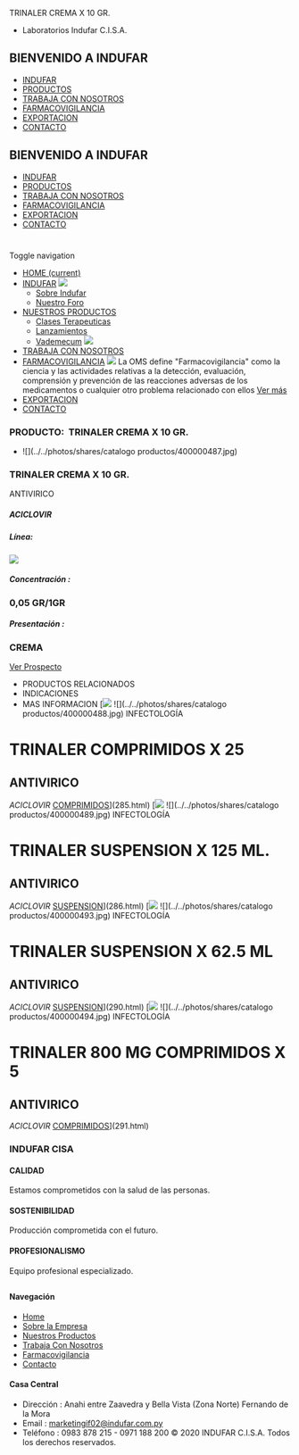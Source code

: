TRINALER CREMA X 10 GR.
- Laboratorios Indufar C.I.S.A.
## BIENVENIDO A INDUFAR
* [INDUFAR](284.html#)
* [PRODUCTOS](284.html#)
* [TRABAJA CON NOSOTROS](284.html#)
* [FARMACOVIGILANCIA](284.html#)
* [EXPORTACION](284.html#)
* [CONTACTO](284.html#)
## BIENVENIDO A INDUFAR
* [INDUFAR](../../index.html)
* [PRODUCTOS](../../productos.html)
* [TRABAJA CON NOSOTROS](../../trabaja_con_nosotros.html)
* [FARMACOVIGILANCIA](../../farmacovigilancia.html)
* [EXPORTACION](../../exportacion.html)
* [CONTACTO](../../contacto.html)
# 
Toggle navigation
* [HOME (current)](../../index.html)
* [INDUFAR](284.html#) 
  [![ ](../../photos/shares/Sistema/Menu/indufar_menul.jpg)](../../institucional.html)
  - [Sobre Indufar](../../institucional.html)
  - [Nuestro Foro](../../blog.html)
* [NUESTROS PRODUCTOS](284.html#) 
  - [Clases Terapeuticas](../clases_terapeuticas.html)
  - [Lanzamientos](../lanzamientos.html)
  - [Vademecum](../../productos.html)
  [![ ](../../photos/shares/Sistema/Menu/productos.png)](../../productos.html)
* [TRABAJA CON NOSOTROS](../../trabaja_con_nosotros.html)
* [FARMACOVIGILANCIA](284.html#) 
  [![ ](../../photos/shares/Sistema/Menu/TUBOS.png)](../../farmacovigilancia.html)
  La OMS define "Farmacovigilancia" como la ciencia y las actividades relativas a la detección, evaluación, comprensión y prevención de las reacciones adversas de los medicamentos o cualquier otro problema relacionado con ellos
  [Ver más](../../farmacovigilancia.html)
* [EXPORTACION](../../exportacion.html)
* [CONTACTO](../../contacto.html)
### PRODUCTO:  TRINALER CREMA X 10 GR.
* ![](../../photos/shares/catalogo productos/400000487.jpg)
### **TRINALER CREMA X 10 GR.**
ANTIVIRICO
##### **ACICLOVIR**
##### **Línea:**
[![](../../photos/shares/Laboratorios/lab_indufar.png)](../linea/1.html)
##### **Concentración :**
### 0,05 GR/1GR
##### **Presentación :**
### CREMA
[Ver Prospecto](https://www.indufar.com.py/files/shares/prospectos_/400000487.pdf)
* PRODUCTOS RELACIONADOS
* INDICACIONES
* MAS INFORMACION
[![](../../photos/shares/Laboratorios/lab_indufar.png)
![](../../photos/shares/catalogo productos/400000488.jpg)
INFECTOLOGÍA
# TRINALER COMPRIMIDOS X 25
## ANTIVIRICO
*ACICLOVIR*
[COMPRIMIDOS](284.html#)](285.html)
[![](../../photos/shares/Laboratorios/lab_indufar.png)
![](../../photos/shares/catalogo productos/400000489.jpg)
INFECTOLOGÍA
# TRINALER SUSPENSION X 125 ML.
## ANTIVIRICO
*ACICLOVIR*
[SUSPENSION](284.html#)](286.html)
[![](../../photos/shares/Laboratorios/lab_indufar.png)
![](../../photos/shares/catalogo productos/400000493.jpg)
INFECTOLOGÍA
# TRINALER SUSPENSION X 62.5 ML
## ANTIVIRICO
*ACICLOVIR*
[SUSPENSION](284.html#)](290.html)
[![](../../photos/shares/Laboratorios/lab_indufar.png)
![](../../photos/shares/catalogo productos/400000494.jpg)
INFECTOLOGÍA
# TRINALER 800 MG COMPRIMIDOS X 5
## ANTIVIRICO
*ACICLOVIR*
[COMPRIMIDOS](284.html#)](291.html)
### INDUFAR CISA
#### CALIDAD
Estamos comprometidos con la salud de las personas.
#### SOSTENIBILIDAD
Producción comprometida con el futuro.
#### PROFESIONALISMO
Equipo profesional especializado.
## 
#### Navegación
* [Home](../../index.html)
* [Sobre la Empresa](../../institucional.html)
* [Nuestros Productos](../../productos.html)
* [Trabaja Con Nosotros](../../trabaja_con_nosotros.html)
* [Farmacovigilancia](../../farmacovigilancia.html)
* [Contacto](../../contacto.html)
#### Casa Central
* Dirección : Anahi entre Zaavedra y Bella Vista (Zona Norte) Fernando de la Mora
* Email : [marketingif02@indufar.com.py](mailto:marketingif02@indufar.com.py)
* Teléfono : 0983 878 215 - 0971 188 200
© 2020 INDUFAR C.I.S.A. Todos los derechos reservados.